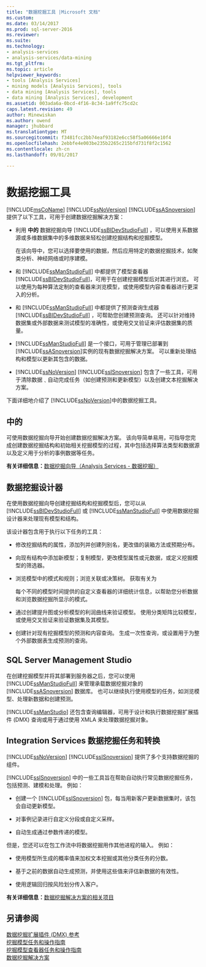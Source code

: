 ```yaml
---
title: "数据挖掘工具 |Microsoft 文档"
ms.custom: 
ms.date: 03/14/2017
ms.prod: sql-server-2016
ms.reviewer: 
ms.suite: 
ms.technology:
- analysis-services
- analysis-services/data-mining
ms.tgt_pltfrm: 
ms.topic: article
helpviewer_keywords:
- tools [Analysis Services]
- mining models [Analysis Services], tools
- data mining [Analysis Services], tools
- data mining [Analysis Services], development
ms.assetid: 003ada6a-0bcd-4f16-8c34-1a9ffc75cd2c
caps.latest.revision: 49
author: Minewiskan
ms.author: owend
manager: jhubbard
ms.translationtype: MT
ms.sourcegitcommit: f3481fcc2bb74eaf93182e6cc58f5a06666e10f4
ms.openlocfilehash: 2ebbfe4e003be235b2265c215bfd731f8f2c1562
ms.contentlocale: zh-cn
ms.lasthandoff: 09/01/2017

---
```

# <a name="data-mining-tools"></a>数据挖掘工具
  [!INCLUDE[msCoName](../../includes/msconame-md.md)] [!INCLUDE[ssNoVersion](../../includes/ssnoversion-md.md)] [!INCLUDE[ssASnoversion](../../includes/ssasnoversion-md.md)] 提供了以下工具，可用于创建数据挖掘解决方案：  
  
-   利用 **中的** 数据挖掘向导 [!INCLUDE[ssBIDevStudioFull](../../includes/ssbidevstudiofull-md.md)] ，可以使用关系数据源或多维数据集中的多维数据来轻松创建挖掘结构和挖掘模型。  
  
     在该向导中，您可以选择要使用的数据，然后应用特定的数据挖掘技术，如聚类分析、神经网络或时序建模。  
  
-    和 [!INCLUDE[ssManStudioFull](../../includes/ssmanstudiofull-md.md)] 中都提供了模型查看器 [!INCLUDE[ssBIDevStudioFull](../../includes/ssbidevstudiofull-md.md)]，可用于在创建挖掘模型后对其进行浏览。  可以使用为每种算法定制的查看器来浏览模型，或使用模型内容查看器进行更深入的分析。  
  
-    和 [!INCLUDE[ssManStudioFull](../../includes/ssmanstudiofull-md.md)] 中都提供了预测查询生成器 [!INCLUDE[ssBIDevStudioFull](../../includes/ssbidevstudiofull-md.md)] ，可帮助您创建预测查询。 还可以针对维持数据集或外部数据来测试模型的准确性，或使用交叉验证来评估数据集的质量。  
  
-   [!INCLUDE[ssManStudioFull](../../includes/ssmanstudiofull-md.md)] 是一个接口，可用于管理已部署到 [!INCLUDE[ssASnoversion](../../includes/ssasnoversion-md.md)]实例的现有数据挖掘解决方案。 可以重新处理结构和模型以更新其包含的数据。  
  
-   [!INCLUDE[ssNoVersion](../../includes/ssnoversion-md.md)] [!INCLUDE[ssISnoversion](../../includes/ssisnoversion-md.md)] 包含了一些工具，可用于清除数据﹑自动完成任务（如创建预测和更新模型）以及创建文本挖掘解决方案。  
  
 下面详细地介绍了 [!INCLUDE[ssNoVersion](../../includes/ssnoversion-md.md)]中的数据挖掘工具。  
  
## <a name="data-mining-wizard"></a>中的  
 可使用数据挖掘向导开始创建数据挖掘解决方案。 该向导简单易用，可指导您完成创建数据挖掘结构和初始相关挖掘模型的过程，其中包括选择算法类型和数据源以及定义用于分析的事例数据等任务。  
  
 **有关详细信息：**[数据挖掘向导（Analysis Services - 数据挖掘）](../../analysis-services/data-mining/data-mining-wizard-analysis-services-data-mining.md)  
  
## <a name="data-mining-designer"></a>数据挖掘设计器  
 在使用数据挖掘向导创建挖掘结构和挖掘模型后，您可以从 [!INCLUDE[ssBIDevStudioFull](../../includes/ssbidevstudiofull-md.md)] 或 [!INCLUDE[ssManStudioFull](../../includes/ssmanstudiofull-md.md)] 中使用数据挖掘设计器来处理现有模型和结构。  
  
 该设计器包含用于执行以下任务的工具：  
  
-   修改挖掘结构的属性，添加列并创建列别名，更改值的装箱方法或预期分布。  
  
-   向现有结构中添加新模型；复制模型，更改模型属性或元数据，或定义挖掘模型的筛选器。  
  
-   浏览模型中的模式和规则；浏览关联或决策树。 获取有关为  
  
     每个不同的模型时间提供的自定义查看器的详细统计信息，以帮助您分析数据和浏览数据挖掘所显示的模式。  
  
-   通过创建提升图或分析模型的利润曲线来验证模型。 使用分类矩阵比较模型，或使用交叉验证来验证数据集及其模型。  
  
-   创建针对现有挖掘模型的预测和内容查询。 生成一次性查询，或设置用于为整个外部数据表生成预测的查询。  
  
## <a name="sql-server-management-studio"></a>SQL Server Management Studio  
 在创建挖掘模型并将其部署到服务器之后，您可以使用 [!INCLUDE[ssManStudioFull](../../includes/ssmanstudiofull-md.md)] 来管理承载数据挖掘对象的 [!INCLUDE[ssASnoversion](../../includes/ssasnoversion-md.md)] 数据库。 也可以继续执行使用模型的任务，如浏览模型、处理新数据和创建预测。  
  
 [!INCLUDE[ssManStudio](../../includes/ssmanstudio-md.md)] 还包含查询编辑器，可用于设计和执行数据挖掘扩展插件 (DMX) 查询或用于通过使用 XMLA 来处理数据挖掘对象。  
  
## <a name="integration-services-data-mining-tasks-and-transformations"></a>Integration Services 数据挖掘任务和转换  
 [!INCLUDE[ssNoVersion](../../includes/ssnoversion-md.md)] [!INCLUDE[ssISnoversion](../../includes/ssisnoversion-md.md)] 提供了多个支持数据挖掘的组件。  
  
 [!INCLUDE[ssISnoversion](../../includes/ssisnoversion-md.md)] 中的一些工具旨在帮助自动执行常见数据挖掘任务，包括预测、建模和处理。 例如：  
  
-   创建一个 [!INCLUDE[ssISnoversion](../../includes/ssisnoversion-md.md)] 包，每当用新客户更新数据集时，该包会自动更新模型。  
  
-   对事例记录进行自定义分段或自定义采样。  
  
-   自动生成通过参数传递的模型。  
  
 但是，您还可以在包工作流中将数据挖掘用作其他进程的输入。 例如：  
  
-   使用模型所生成的概率值来加权文本挖掘或其他分类任务的分数。  
  
-   基于之前的数据自动生成预测，并使用这些值来评估新数据的有效性。  
  
-   使用逻辑回归按风险划分传入客户。  
  
 **有关详细信息：**[数据挖掘解决方案的相关项目](../../analysis-services/data-mining/related-projects-for-data-mining-solutions.md)  
  
## <a name="see-also"></a>另请参阅  
 [数据挖掘扩展插件 (DMX) 参考](../../dmx/data-mining-extensions-dmx-reference.md)   
 [挖掘模型任务和操作指南](../../analysis-services/data-mining/mining-model-tasks-and-how-tos.md)   
 [挖掘模型查看器任务和操作指南](../../analysis-services/data-mining/mining-model-viewer-tasks-and-how-tos.md)   
 [数据挖掘解决方案](../../analysis-services/data-mining/data-mining-solutions.md)  
  
  
